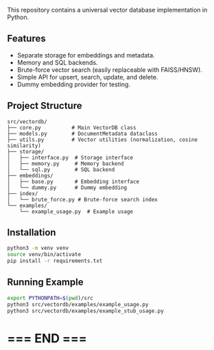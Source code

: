 This repository contains a universal vector database implementation in Python.

## Features
- Separate storage for embeddings and metadata.
- Memory and SQL backends.
- Brute-force vector search (easily replaceable with FAISS/HNSW).
- Simple API for upsert, search, update, and delete.
- Dummy embedding provider for testing.

## Project Structure
```
src/vectordb/
├── core.py          # Main VectorDB class
├── models.py        # DocumentMetadata dataclass
├── utils.py         # Vector utilities (normalization, cosine similarity)
├── storage/
│   ├── interface.py  # Storage interface
│   ├── memory.py     # Memory backend
│   └── sql.py        # SQL backend
├── embeddings/
│   ├── base.py       # Embedding interface
│   └── dummy.py      # Dummy embedding
├── index/
│   └── brute_force.py # Brute-force search index
└── examples/
    └── example_usage.py  # Example usage
```

## Installation
```bash
python3 -m venv venv
source venv/bin/activate
pip install -r requirements.txt
```

## Running Example
```bash
export PYTHONPATH=$(pwd)/src
python3 src/vectordb/examples/example_usage.py
python3 src/vectordb/examples/example_stub_usage.py
```

# === END ===
